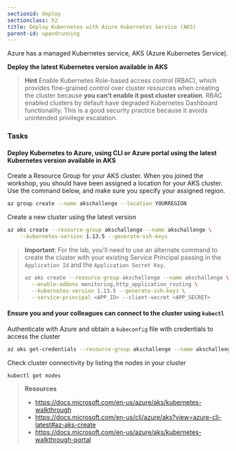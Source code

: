 ```yaml
---
sectionid: deploy
sectionclass: h2
title: Deploy Kubernetes with Azure Kubernetes Service (AKS)
parent-id: upandrunning
---
```


Azure has a managed Kubernetes service, AKS (Azure Kubernetes Service).

**Deploy the latest Kubernetes version available in AKS**

> **Hint** Enable Kubernetes Role-based access control (RBAC), which provides fine-grained control over cluster resources when creating the cluster because **you can't enable it post cluster creation**. RBAC enabled clusters by default have degraded Kubernetes Dashboard functionality. This is a good security practice because it avoids unintended privilege escalation.

### Tasks

#### Deploy Kubernetes to Azure, using CLI or Azure portal using the latest Kubernetes version available in AKS

Create a Resource Group for your AKS cluster. When you joined the workshop, you should have been assigned a location for your AKS cluster. Use the command below, and make sure you specify your assigned region.

```sh
az group create --name akschallenge --location YOURREGION
```

Create a new cluster using the latest version

```sh
az aks create --resource-group akschallenge --name akschallenge \
    --kubernetes-version 1.13.5 --generate-ssh-keys
```

> **Important**: For the lab, you'll need to use an alternate command to create the cluster with your existing Service Principal passing in the `Application Id` and the `Application Secret Key`.
> ```sh
> az aks create --resource-group akschallenge --name akschallenge \
>   --enable-addons monitoring,http_application_routing \
>   --kubernetes-version 1.13.5 --generate-ssh-keys \
>   --service-principal <APP_ID> --client-secret <APP_SECRET>
> ```

#### Ensure you and your colleagues can connect to the cluster using `kubectl`


Authenticate with Azure and obtain a `kubeconfig` file with credentials to access the cluster

```sh
az aks get-credentials --resource-group akschallenge --name akschallenge
```

Check cluster connectivity by listing the nodes in your cluster

```sh
kubectl get nodes
```


> **Resources**
>
> * <https://docs.microsoft.com/en-us/azure/aks/kubernetes-walkthrough>
> * <https://docs.microsoft.com/en-us/cli/azure/aks?view=azure-cli-latest#az-aks-create>
> * <https://docs.microsoft.com/en-us/azure/aks/kubernetes-walkthrough-portal>